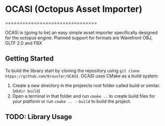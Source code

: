 # OCASI (Octopus Asset Importer)
================================

OCASI is (going to be) an easy simple asset importer specifically designed for the octopus engine. Planned support for formats are Wavefront OBJ, GLTF 2.0 and FBX

## Getting Started
To build the library start by cloning the repository using `git clone htpps://github.com/Krausler/OCASI`. OCASI uses CMake as a build system:
1. Create a new directory in the projeects root folder called build or similar. (`mkdir build`)
2. Open a terminal in that folder and run `cmake ..` to create build files for your platform or run `cmake .. --build` to build the project.

## TODO: Library Usage